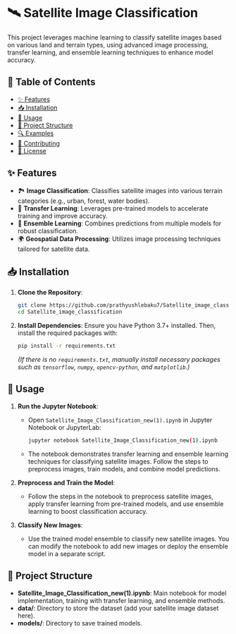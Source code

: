 # 🛰️ Satellite Image Classification

This project leverages machine learning to classify satellite images based on various land and terrain types, using advanced image processing, transfer learning, and ensemble learning techniques to enhance model accuracy.

## 📑 Table of Contents
- [✨ Features](#features)
- [📥 Installation](#installation)
- [🚀 Usage](#usage)
- [📂 Project Structure](#project-structure)
- [🔍 Examples](#examples)
- [🤝 Contributing](#contributing)
- [📜 License](#license)

## ✨ Features
- 🏞️ **Image Classification**: Classifies satellite images into various terrain categories (e.g., urban, forest, water bodies).
- 🚀 **Transfer Learning**: Leverages pre-trained models to accelerate training and improve accuracy.
- 🤖 **Ensemble Learning**: Combines predictions from multiple models for robust classification.
- 🌍 **Geospatial Data Processing**: Utilizes image processing techniques tailored for satellite data.

## 📥 Installation

1. **Clone the Repository**:
    ```bash
    git clone https://github.com/prathyushlebaku7/Satellite_image_classification.git
    cd Satellite_image_classification
    ```

2. **Install Dependencies**:
    Ensure you have Python 3.7+ installed. Then, install the required packages with:
    ```bash
    pip install -r requirements.txt
    ```
    *(If there is no `requirements.txt`, manually install necessary packages such as `tensorflow`, `numpy`, `opencv-python`, and `matplotlib`.)*

## 🚀 Usage

1. **Run the Jupyter Notebook**:
    - Open `Satellite_Image_Classification_new(1).ipynb` in Jupyter Notebook or JupyterLab:
      ```bash
      jupyter notebook Satellite_Image_Classification_new(1).ipynb
      ```
    - The notebook demonstrates transfer learning and ensemble learning techniques for classifying satellite images. Follow the steps to preprocess images, train models, and combine model predictions.

2. **Preprocess and Train the Model**:
    - Follow the steps in the notebook to preprocess satellite images, apply transfer learning from pre-trained models, and use ensemble learning to boost classification accuracy.

3. **Classify New Images**:
    - Use the trained model ensemble to classify new satellite images. You can modify the notebook to add new images or deploy the ensemble model in a separate script.

## 📂 Project Structure

- **Satellite_Image_Classification_new(1).ipynb**: Main notebook for model implementation, training with transfer learning, and ensemble methods.
- **data/**: Directory to store the dataset (add your satellite image dataset here).
- **models/**: Directory to save trained models.

